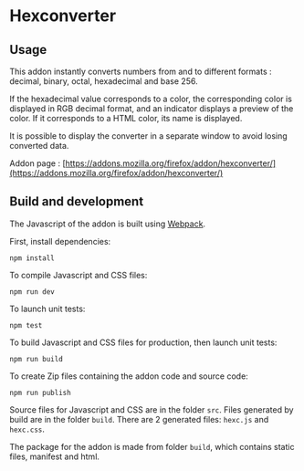 # Hexconverter

## Usage

This addon instantly converts numbers from and to different formats : decimal, binary, octal, hexadecimal and base 256.

If the hexadecimal value corresponds to a color, the corresponding color is displayed in RGB decimal format, and an indicator displays a preview of the color. If it corresponds to a HTML color, its name is displayed.

It is possible to display the converter in a separate window to avoid losing converted data.

Addon page : [https://addons.mozilla.org/firefox/addon/hexconverter/](https://addons.mozilla.org/firefox/addon/hexconverter/)

## Build and development

The Javascript of the addon is built using [Webpack](https://webpack.js.org).

First, install dependencies:

`npm install`

To compile Javascript and CSS files:

`npm run dev`

To launch unit tests:

`npm test`

To build Javascript and CSS files for production, then launch unit tests:

`npm run build`

To create Zip files containing the addon code and source code:

`npm run publish`

Source files for Javascript and CSS are in the folder `src`. Files generated by build are in the folder `build`. There are 2 generated files: `hexc.js` and `hexc.css`.

The package for the addon is made from folder `build`, which contains static files, manifest and html.